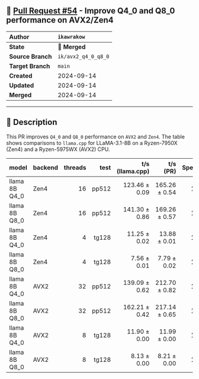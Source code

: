 ## 🔀 [Pull Request #54](https://github.com/ikawrakow/ik_llama.cpp/pull/54) - Improve Q4_0 and Q8_0 performance on AVX2/Zen4

| **Author** | `ikawrakow` |
| :--- | :--- |
| **State** | 🔀 **Merged** |
| **Source Branch** | `ik/avx2_q4_0_q8_0` |
| **Target Branch** | `main` |
| **Created** | 2024-09-14 |
| **Updated** | 2024-09-14 |
| **Merged** | 2024-09-14 |

---

## 📄 Description

This PR improves `Q4_0` and `Q8_0` performance on `AVX2` and `Zen4`. The table shows comparisons to `llama.cpp` for LLaMA-3.1-8B on a Ryzen-7950X (Zen4) and a Ryzen-5975WX (AVX2) CPU.

| model         | backend    | threads |          test |     t/s (llama.cpp)  |     t/s (PR)      |   Speedup |
| --------------| ---------- | ------: | ------------: | -------------------: | ----------------: | --------: |
| llama 8B Q4_0 | Zen4       |      16 |         pp512 |        123.46 ± 0.09 |     165.26 ± 0.54 |  1.339    |   
| llama 8B Q8_0 | Zen4       |      16 |         pp512 |        141.30 ± 0.86 |     169.26 ± 0.57 |  1.200    |   
| llama 8B Q4_0 | Zen4       |       4 |         tg128 |         11.25 ± 0.02 |      13.88 ± 0.01 |  1.234    |   
| llama 8B Q8_0 | Zen4       |       4 |         tg128 |          7.56 ± 0.01 |       7.79 ± 0.02 |  1.030    |   
| llama 8B Q4_0 | AVX2       |      32 |         pp512 |        139.09 ± 0.62 |     212.70 ± 0.82 |  1.529    |   
| llama 8B Q8_0 | AVX2       |      32 |         pp512 |        162.21 ± 0.42 |     217.14 ± 0.65 |  1.339    |   
| llama 8B Q4_0 | AVX2       |       8 |         tg128 |         11.90 ± 0.00 |      11.99 ± 0.00 |  1.008    |
| llama 8B Q8_0 | AVX2       |       8 |         tg128 |          8.13 ± 0.00 |       8.21 ± 0.00 |  1.010    |